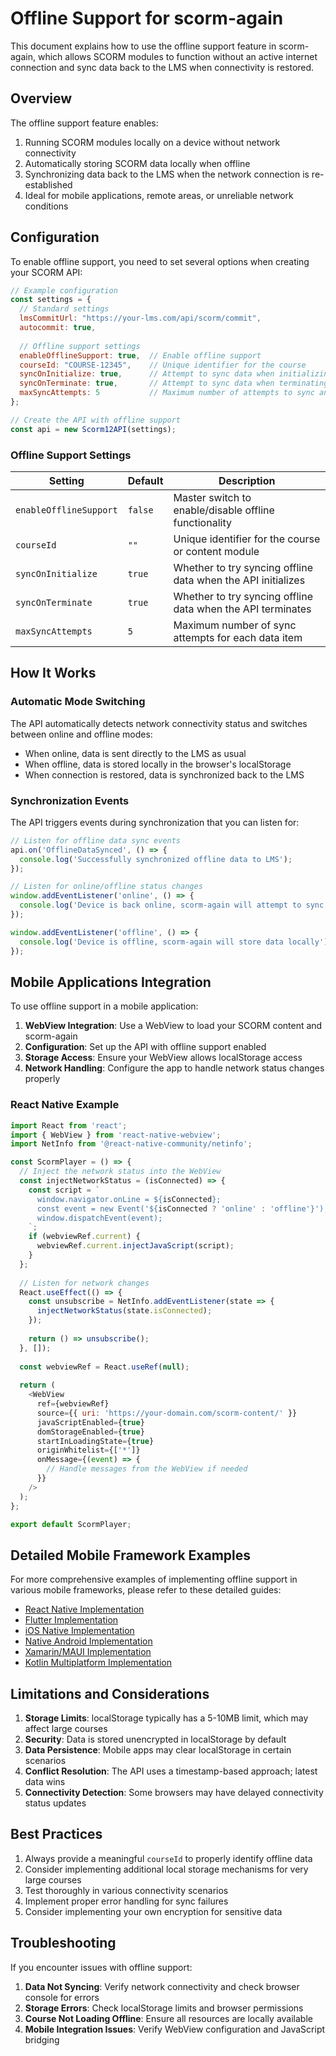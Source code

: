 # Offline Support for scorm-again

This document explains how to use the offline support feature in scorm-again, which allows SCORM modules to function without an active internet connection and sync data back to the LMS when connectivity is restored.

## Overview

The offline support feature enables:

1. Running SCORM modules locally on a device without network connectivity
2. Automatically storing SCORM data locally when offline
3. Synchronizing data back to the LMS when the network connection is re-established
4. Ideal for mobile applications, remote areas, or unreliable network conditions

## Configuration

To enable offline support, you need to set several options when creating your SCORM API:

```javascript
// Example configuration
const settings = {
  // Standard settings
  lmsCommitUrl: "https://your-lms.com/api/scorm/commit",
  autocommit: true,
  
  // Offline support settings
  enableOfflineSupport: true,  // Enable offline support
  courseId: "COURSE-12345",    // Unique identifier for the course
  syncOnInitialize: true,      // Attempt to sync data when initializing API
  syncOnTerminate: true,       // Attempt to sync data when terminating API
  maxSyncAttempts: 5           // Maximum number of attempts to sync an item
};

// Create the API with offline support
const api = new Scorm12API(settings);
```

### Offline Support Settings

| Setting | Default | Description |
|---------|---------|-------------|
| `enableOfflineSupport` | `false` | Master switch to enable/disable offline functionality |
| `courseId` | `""` | Unique identifier for the course or content module |
| `syncOnInitialize` | `true` | Whether to try syncing offline data when the API initializes |
| `syncOnTerminate` | `true` | Whether to try syncing offline data when the API terminates |
| `maxSyncAttempts` | `5` | Maximum number of sync attempts for each data item |

## How It Works

### Automatic Mode Switching

The API automatically detects network connectivity status and switches between online and offline modes:

- When online, data is sent directly to the LMS as usual
- When offline, data is stored locally in the browser's localStorage
- When connection is restored, data is synchronized back to the LMS

### Synchronization Events

The API triggers events during synchronization that you can listen for:

```javascript
// Listen for offline data sync events
api.on('OfflineDataSynced', () => {
  console.log('Successfully synchronized offline data to LMS');
});

// Listen for online/offline status changes
window.addEventListener('online', () => {
  console.log('Device is back online, scorm-again will attempt to sync');
});

window.addEventListener('offline', () => {
  console.log('Device is offline, scorm-again will store data locally');
});
```

## Mobile Applications Integration

To use offline support in a mobile application:

1. **WebView Integration**: Use a WebView to load your SCORM content and scorm-again
2. **Configuration**: Set up the API with offline support enabled
3. **Storage Access**: Ensure your WebView allows localStorage access
4. **Network Handling**: Configure the app to handle network status changes properly

### React Native Example

```javascript
import React from 'react';
import { WebView } from 'react-native-webview';
import NetInfo from '@react-native-community/netinfo';

const ScormPlayer = () => {
  // Inject the network status into the WebView
  const injectNetworkStatus = (isConnected) => {
    const script = `
      window.navigator.onLine = ${isConnected};
      const event = new Event('${isConnected ? 'online' : 'offline'}');
      window.dispatchEvent(event);
    `;
    if (webviewRef.current) {
      webviewRef.current.injectJavaScript(script);
    }
  };
  
  // Listen for network changes
  React.useEffect(() => {
    const unsubscribe = NetInfo.addEventListener(state => {
      injectNetworkStatus(state.isConnected);
    });
    
    return () => unsubscribe();
  }, []);
  
  const webviewRef = React.useRef(null);
  
  return (
    <WebView
      ref={webviewRef}
      source={{ uri: 'https://your-domain.com/scorm-content/' }}
      javaScriptEnabled={true}
      domStorageEnabled={true}
      startInLoadingState={true}
      originWhitelist={['*']}
      onMessage={(event) => {
        // Handle messages from the WebView if needed
      }}
    />
  );
};

export default ScormPlayer;
```

## Detailed Mobile Framework Examples

For more comprehensive examples of implementing offline support in various mobile frameworks, please refer to these detailed guides:

- [React Native Implementation](api_usage/examples/offline/react_native.md)
- [Flutter Implementation](api_usage/examples/offline/flutter.md)
- [iOS Native Implementation](api_usage/examples/offline/ios_native.md)
- [Native Android Implementation](api_usage/examples/offline/native_android.md)
- [Xamarin/MAUI Implementation](api_usage/examples/offline/xamarin_maui.md)
- [Kotlin Multiplatform Implementation](api_usage/examples/offline/kotlin_multiplatform.md)

## Limitations and Considerations

1. **Storage Limits**: localStorage typically has a 5-10MB limit, which may affect large courses
2. **Security**: Data is stored unencrypted in localStorage by default
3. **Data Persistence**: Mobile apps may clear localStorage in certain scenarios
4. **Conflict Resolution**: The API uses a timestamp-based approach; latest data wins
5. **Connectivity Detection**: Some browsers may have delayed connectivity status updates

## Best Practices

1. Always provide a meaningful `courseId` to properly identify offline data
2. Consider implementing additional local storage mechanisms for very large courses
3. Test thoroughly in various connectivity scenarios
4. Implement proper error handling for sync failures
5. Consider implementing your own encryption for sensitive data

## Troubleshooting

If you encounter issues with offline support:

1. **Data Not Syncing**: Verify network connectivity and check browser console for errors
2. **Storage Errors**: Check localStorage limits and browser permissions
3. **Course Not Loading Offline**: Ensure all resources are locally available
4. **Mobile Integration Issues**: Verify WebView configuration and JavaScript bridging 